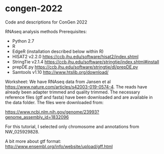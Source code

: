 # congen-2022
Code and descriptions for ConGen 2022

RNAseq analysis methods
Prerequisites:
* Python 2.7
* R
* EdgeR (installation described below within R)
* HISAT2 v2.2.0 https://ccb.jhu.edu/software/hisat2/index.shtml
* StringTie v2.1.4 https://ccb.jhu.edu/software/stringtie/index.shtml#install
* prepDE.py https://ccb.jhu.edu/software/stringtie/dl/prepDE.py
* Samtools v1.10 http://www.htslib.org/download/

Worksheet: 
We have RNAseq data from Jansen et al https://www.nature.com/articles/s42003-019-0574-4. The reads have already been adapter trimmed and quality trimmed. The necessary reference files (gtf and fasta) have been downloaded and are available in the data folder. The files were downloaded from: 

https://www.ncbi.nlm.nih.gov/genome/23993?genome_assembly_id=1832096

For this tutorial, I selected only chromosome and annotations from NW_025929828. 

A bit more about gtf format:
http://www.ensembl.org/info/website/upload/gff.html

